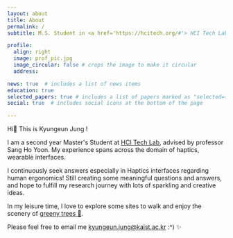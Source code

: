 ```yaml
---
layout: about
title: About
permalink: /
subtitle: M.S. Student in <a href='https://hcitech.org/#'> HCI Tech Lab</a> at KAIST.

profile:
  align: right
  image: prof_pic.jpg
  image_circular: false # crops the image to make it circular
  address:

news: true  # includes a list of news items
education: true
selected_papers: true # includes a list of papers marked as "selected={true}"
social: true  # includes social icons at the bottom of the page

---
```

Hi:raised_hands: This is Kyungeun Jung !

I am a second year Master's Student at [HCI Tech Lab](https://hcitech.org/#), advised by professor Sang Ho Yoon. My experience spans across the domain of haptics, wearable interfaces.

I continuously seek answers especially in Haptics interfaces regarding human ergonomics! Still creating some meaningful questions and answers, and hope to fulfill my research journey with lots of sparkling and creative ideas.

In my leisure time, I love to explore some sites to walk and enjoy the scenery of [greeny trees 🌳](https://www.instagram.com/littlesalixbabylonica/).

Please feel free to email me <a href="mailto:﻿ kyungeun.jung@kaist.ac.kr">kyungeun.jung@kaist.ac.kr</a> :^) :sparkles:


<!-- Write your biography here. Tell the world about yourself. Link to your favorite [subreddit](http://reddit.com). You can put a picture in, too. The code is already in, just name your picture `prof_pic.jpg` and put it in the `img/` folder.

Put your address / P.O. box / other info right below your picture. You can also disable any of these elements by editing `profile` property of the YAML header of your `_pages/about.md`. Edit `_bibliography/papers.bib` and Jekyll will render your [publications page](/al-folio/publications/) automatically.

Link to your social media connections, too. This theme is set up to use [Font Awesome icons](http://fortawesome.github.io/Font-Awesome/) and [Academicons](https://jpswalsh.github.io/academicons/), like the ones below. Add your Facebook, Twitter, LinkedIn, Google Scholar, or just disable all of them. -->

